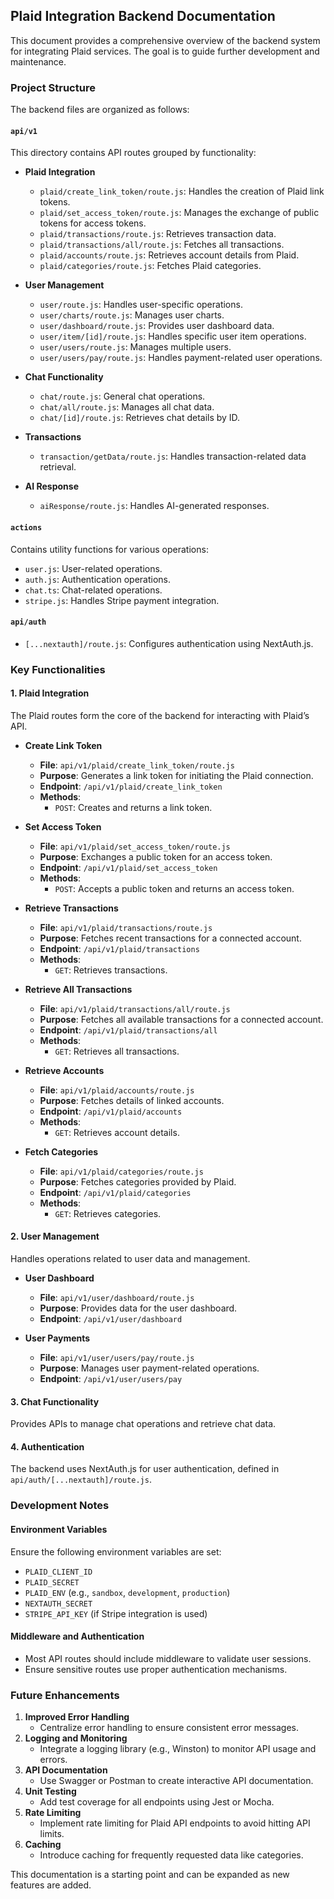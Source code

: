 ## Plaid Integration Backend Documentation

This document provides a comprehensive overview of the backend system for integrating Plaid services. The goal is to guide further development and maintenance.

### Project Structure
The backend files are organized as follows:

#### `api/v1`
This directory contains API routes grouped by functionality:

- **Plaid Integration**
  - `plaid/create_link_token/route.js`: Handles the creation of Plaid link tokens.
  - `plaid/set_access_token/route.js`: Manages the exchange of public tokens for access tokens.
  - `plaid/transactions/route.js`: Retrieves transaction data.
  - `plaid/transactions/all/route.js`: Fetches all transactions.
  - `plaid/accounts/route.js`: Retrieves account details from Plaid.
  - `plaid/categories/route.js`: Fetches Plaid categories.

- **User Management**
  - `user/route.js`: Handles user-specific operations.
  - `user/charts/route.js`: Manages user charts.
  - `user/dashboard/route.js`: Provides user dashboard data.
  - `user/item/[id]/route.js`: Handles specific user item operations.
  - `user/users/route.js`: Manages multiple users.
  - `user/users/pay/route.js`: Handles payment-related user operations.

- **Chat Functionality**
  - `chat/route.js`: General chat operations.
  - `chat/all/route.js`: Manages all chat data.
  - `chat/[id]/route.js`: Retrieves chat details by ID.

- **Transactions**
  - `transaction/getData/route.js`: Handles transaction-related data retrieval.

- **AI Response**
  - `aiResponse/route.js`: Handles AI-generated responses.

#### `actions`
Contains utility functions for various operations:
- `user.js`: User-related operations.
- `auth.js`: Authentication operations.
- `chat.ts`: Chat-related operations.
- `stripe.js`: Handles Stripe payment integration.

#### `api/auth`
- `[...nextauth]/route.js`: Configures authentication using NextAuth.js.

### Key Functionalities
#### 1. Plaid Integration
The Plaid routes form the core of the backend for interacting with Plaid’s API.

- **Create Link Token**
  - **File**: `api/v1/plaid/create_link_token/route.js`
  - **Purpose**: Generates a link token for initiating the Plaid connection.
  - **Endpoint**: `/api/v1/plaid/create_link_token`
  - **Methods**:
    - `POST`: Creates and returns a link token.

- **Set Access Token**
  - **File**: `api/v1/plaid/set_access_token/route.js`
  - **Purpose**: Exchanges a public token for an access token.
  - **Endpoint**: `/api/v1/plaid/set_access_token`
  - **Methods**:
    - `POST`: Accepts a public token and returns an access token.

- **Retrieve Transactions**
  - **File**: `api/v1/plaid/transactions/route.js`
  - **Purpose**: Fetches recent transactions for a connected account.
  - **Endpoint**: `/api/v1/plaid/transactions`
  - **Methods**:
    - `GET`: Retrieves transactions.

- **Retrieve All Transactions**
  - **File**: `api/v1/plaid/transactions/all/route.js`
  - **Purpose**: Fetches all available transactions for a connected account.
  - **Endpoint**: `/api/v1/plaid/transactions/all`
  - **Methods**:
    - `GET`: Retrieves all transactions.

- **Retrieve Accounts**
  - **File**: `api/v1/plaid/accounts/route.js`
  - **Purpose**: Fetches details of linked accounts.
  - **Endpoint**: `/api/v1/plaid/accounts`
  - **Methods**:
    - `GET`: Retrieves account details.

- **Fetch Categories**
  - **File**: `api/v1/plaid/categories/route.js`
  - **Purpose**: Fetches categories provided by Plaid.
  - **Endpoint**: `/api/v1/plaid/categories`
  - **Methods**:
    - `GET`: Retrieves categories.

#### 2. User Management
Handles operations related to user data and management.

- **User Dashboard**
  - **File**: `api/v1/user/dashboard/route.js`
  - **Purpose**: Provides data for the user dashboard.
  - **Endpoint**: `/api/v1/user/dashboard`

- **User Payments**
  - **File**: `api/v1/user/users/pay/route.js`
  - **Purpose**: Manages user payment-related operations.
  - **Endpoint**: `/api/v1/user/users/pay`

#### 3. Chat Functionality
Provides APIs to manage chat operations and retrieve chat data.

#### 4. Authentication
The backend uses NextAuth.js for user authentication, defined in `api/auth/[...nextauth]/route.js`.

### Development Notes

#### Environment Variables
Ensure the following environment variables are set:
- `PLAID_CLIENT_ID`
- `PLAID_SECRET`
- `PLAID_ENV` (e.g., `sandbox`, `development`, `production`)
- `NEXTAUTH_SECRET`
- `STRIPE_API_KEY` (if Stripe integration is used)

#### Middleware and Authentication
- Most API routes should include middleware to validate user sessions.
- Ensure sensitive routes use proper authentication mechanisms.

### Future Enhancements
1. **Improved Error Handling**
   - Centralize error handling to ensure consistent error messages.
2. **Logging and Monitoring**
   - Integrate a logging library (e.g., Winston) to monitor API usage and errors.
3. **API Documentation**
   - Use Swagger or Postman to create interactive API documentation.
4. **Unit Testing**
   - Add test coverage for all endpoints using Jest or Mocha.
5. **Rate Limiting**
   - Implement rate limiting for Plaid API endpoints to avoid hitting API limits.
6. **Caching**
   - Introduce caching for frequently requested data like categories.

This documentation is a starting point and can be expanded as new features are added.